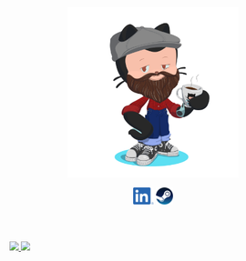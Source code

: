 <p align='center'>
    <img src="https://raw.githubusercontent.com/milocosta/milocosta/main/miloctocat2.png" width="300"/>
</p>

<p align='center'>
    <a href="https://www.linkedin.com/in/camilo-costa-072a1336/" target="_blank"><img height="30" src="https://raw.githubusercontent.com/milocosta/milocosta/main/in.png"></a>
    <a href="https://steamcommunity.com/id/milocosta/" target="_blank"><img height="30" src="https://raw.githubusercontent.com/milocosta/milocosta/main/steam.png"></a>
    <!--a href="https://discord.com/users/551810246587318272/" target="_blank"><img height="30" src="https://raw.githubusercontent.com/milocosta/milocosta/main/discord.png"></a-->
    <!--a href="http://lattes.cnpq.br/7677595601047677" target="_blank"><img height="30" src="https://raw.githubusercontent.com/milocosta/milocosta/main/lattes.svg"></a-->
</p>

<br><br>
<!-- 
[![Github stats](https://github-readme-stats.vercel.app/api?username=milocosta&theme=react&show_icons=true&&include_all_commits=true&count_private=true)](https://github.com/anuraghazra/github-readme-stats)
-->
<!--
[![Top Langs](https://github-readme-stats.vercel.app/api/top-langs/?username=milocosta&theme=react&layout=compact)](https://github.com/anuraghazra/github-readme-stats) -->

<div>
    <a href="https://github.com/milocosta">
    <img height="180em" src="https://github-readme-stats.vercel.app/api?username=milocosta&theme=react&show_icons=true&&include_all_commits=true&count_private=true"/>
    <img height="180em" src="https://github-readme-stats.vercel.app/api/top-langs/?username=milocosta&theme=react&layout=compact&langs_count=5"/>
</div>

<!--[![Wakatime stats](https://github-readme-stats.vercel.app/api/wakatime?username=milocosta&theme=react&layout=compact)](https://github.com/anuraghazra/github-readme-stats)/-->